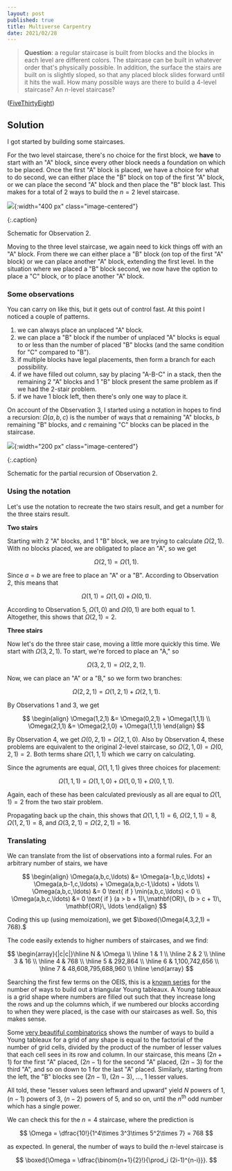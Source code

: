 ```yaml
---
layout: post
published: true
title: Multiverse Carpentry
date: 2021/02/28
---
```


>**Question**: a regular staircase is built from blocks and the blocks in each level are different colors. The staircase can be built in whatever order that's physically possible. In addition, the surface the stairs are built on is slightly sloped, so that any placed block slides forward until it hits the wall. How many possible ways are there to build a $4$-level staircase? An $n$-level staircase?

<!--more-->

([FiveThirtyEight](URL))

## Solution

I got started by building some staircases. 

For the two level staircase, there's no choice for the first block, we **have** to start with an "A" block, since every other block needs a foundation on which to be placed. Once the first "A" block is placed, we have a choice for what to do second, we can either place the "B" block on top of the first "A" block, or we can place the second "A" block and then place the "B" block last. This makes for a total of $2$ ways to build the $n = 2$ level staircase.

![](/img/2021-02-28-multiverse-carpenters-observation-2.JPG){:width="400 px" class="image-centered"}

{:.caption}

Schematic for Observation $2.$

Moving to the three level staircase, we again need to kick things off with an "A" block. From there we can either place a "B" block (on top of the first "A" block) or we can place another "A" block, extending the first level. In the situation where we placed a "B" block second, we now have the option to place a "C" block, or to place another "A" block. 

### Some observations

You can carry on like this, but it gets out of control fast. At this point I noticed a couple of patterns. 

1. we can always place an unplaced "A" block.
2. we can place a "B" block if the number of unplaced "A" blocks is equal to or less than the number of placed "B" blocks (and the same condition for "C" compared to "B").
3. if multiple blocks have legal placements, then form a branch for each possibility.
4. if we have filled out column, say by placing "A-B-C" in a stack, then the remaining $2$ "A" blocks and $1$ "B" block present the same problem as if we had the $2$-stair problem. 
5. if we have $1$ block left, then there's only one way to place it.

On account of the Observation $3$, I started using a notation in hopes to find a recursion: $\Omega(a,b,c)$ is the number of ways that $a$ remaining "A" blocks, $b$ remaining  "B" blocks, and $c$ remaining "C" blocks can be placed in the staircase.

![](/img/2021-02-28-multiverse-carpenters-observation-4.JPG){:width="200 px" class="image-centered"}

{:.caption}

Schematic for the partial recursion of Observation $2.$

### Using the notation

Let's use the notation to recreate the two stairs result, and get a number for the three stairs result.

**Two stairs**

Starting with $2$ "A" blocks, and $1$ "B" block, we are trying to calculate $\Omega(2,1).$ With no blocks placed, we are obligated to place an "A", so we get

$$ \Omega(2,1) = \Omega(1,1).$$

Since $a = b$ we are free to place an "A" or a "B". According to Observation $2$, this means that

$$ \Omega(1,1) = \Omega(1,0) + \Omega(0,1). $$

According to Observation $5$, $\Omega(1,0)$ and $\Omega(0,1)$ are both equal to $1.$ Altogether, this shows that $\Omega(2,1) = 2.$

**Three stairs**

Now let's do the three stair case, moving a little more quickly this time. We start with $\Omega(3,2,1).$ To start, we're forced to place an "A," so 

$$ \Omega(3,2,1) = \Omega(2,2,1). $$

Now, we can place an "A" or a "B," so we form two branches:

$$ \Omega(2,2,1) = \Omega(1,2,1) + \Omega(2,1,1). $$

By Observations $1$ and $3,$ we get

$$ 
\begin{align}
\Omega(1,2,1) &= \Omega(0,2,1) + \Omega(1,1,1) \\
\Omega(2,1,1) &= \Omega(2,1,0) + \Omega(1,1,1)
\end{align} 
$$

By Observation $4,$ we get $\Omega(0,2,1) = \Omega(2,1,0).$ Also by Observation $4,$ these problems are equivalent to the original $2$-level staircase, so $\Omega(2,1,0) = \Omega(0,2,1) = 2.$ Both terms share $\Omega(1,1,1)$ which we carry on calculating. 

Since the agruments are equal, $\Omega(1,1,1)$ gives three choices for placement:

$$ \Omega(1,1,1) = \Omega(1,1,0) + \Omega(1,0,1) + \Omega(0,1,1). $$

Again, each of these has been calculated previously as all are equal to $\Omega(1,1) = 2$ from the two stair problem. 

Propagating back up the chain, this shows that $\Omega(1,1,1) = 6,$ $\Omega(2,1,1) = 8,$ $\Omega(1,2,1) = 8,$ and $\Omega(3,2,1) = \Omega(2,2,1) = 16.$

### Translating

We can translate from the list of observations into a formal rules. For an arbitrary number of stairs, we have

$$ 
\begin{align}
\Omega(a,b,c,\ldots) &= \Omega(a-1,b,c,\ldots) + \Omega(a,b-1,c,\ldots) + \Omega(a,b,c-1,\ldots) + \ldots \\
\Omega(a,b,c,\ldots) &= 0 \text{ if } \min(a,b,c,\ldots) < 0 \\
\Omega(a,b,c,\ldots) &= 0 \text{ if } (a > b + 1)\,\mathbf{OR}\, (b > c + 1)\, \mathbf{OR}\, \ldots
\end{align}
$$

Coding this up (using memoization), we get $\boxed{\Omega(4,3,2,1) = 768}.$

The code easily extends to higher numbers of staircases, and we find:

$$
\begin{array}{|c|c|}\hline
  N & \Omega \\ \hline
  1 & 1 \\ \hline
  2 & 2 \\ \hline
  3 & 16 \\ \hline
  4 & 768 \\ \hline
  5 & 292,864 \\ \hline
  6 & 1,100,742,656 \\ \hline
  7 & 48,608,795,688,960 \\ \hline
\end{array}
$$

Searching the first few terms on the OEIS, this is a [known series](https://oeis.org/A005118) for the number of ways to build out a triangular Young tableaux. A Young tableaux is a grid shape where numbers are filled out such that they increase long the rows and up the columns which, if we numbered our blocks according to when they were placed, is the case with our staircases as well. So, this makes sense.

Some [very beautiful combinatorics](https://www2.math.upenn.edu/~wilf/website/Probabilistic%20proof.pdf) shows the number of ways to build a Young tableaux for a grid of any shape is equal to the factorial of the number of grid cells, divided by the product of the number of lesser values that each cell sees in its row and column. In our staircase, this means $(2n+1)$ for the first "A" placed, $(2n-1)$ for the second "A" placed, $(2n-3)$ for the third "A", and so on down to $1$ for the last "A" placed. Similarly, starting from the left, the "B" blocks see $(2n-1),$ $(2n-3),$ $\ldots$, $1$ lesser values.

All told, these "lesser values seen leftward and upward" yield $N$ powers of $1$, $(n-1)$ powers of $3,$ $(n-2)$ powers of $5,$ and so on, until the $n^\text{th}$ odd number which has a single power. 

We can check this for the $n=4$ staircase, where the prediction is

$$ \Omega = \dfrac{10!}{1^4\times 3^3\times 5^2\times 7} = 768 $$

as expected. In general, the number of ways to build the $n$-level staircase is

$$ \boxed{\Omega = \dfrac{\binom{n+1}{2}!}{\prod_i (2i-1)^{n-i}}}. $$

<br>
